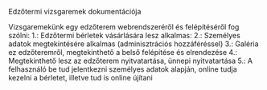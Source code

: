Edzőtermi vizsgaremek dokumentációja

Vizsgaremekünk egy edzőterem webrendszeréről és felépítéséről fog szólni:
1.: Edzőtermi bérletek vásárlására lesz alkalmas:
2.: Személyes adatok megtekintésére alkalmas (adminisztrációs hozzáféréssel)
3.: Galéria ez edzőteremről, megtekinthető a belső felépítése és elrendezése
4.: Megtekinthető lesz az edzőterem nyitvatartása, ünnepi nyitvatartása
5.: A felhasználó be tud jelentkezni személyes adatok alapján, online tudja kezelni a bérletet, illetve tud is online újítani
